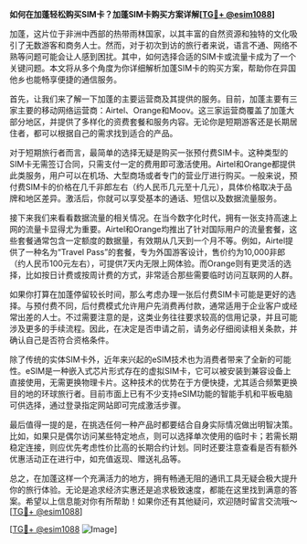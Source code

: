**如何在加蓬轻松购买SIM卡？加蓬SIM卡购买方案详解[[TG💪+ @esim1088](https://t.me/s/esim1088)]**

加蓬，这片位于非洲中西部的热带雨林国家，以其丰富的自然资源和独特的文化吸引了无数游客和商务人士。然而，对于初次到访的旅行者来说，语言不通、网络不熟等问题可能会让人感到困扰。其中，如何选择合适的SIM卡或流量卡成为了一个关键问题。本文将从多个角度为你详细解析加蓬SIM卡的购买方案，帮助你在异国他乡也能畅享便捷的通信服务。

首先，让我们来了解一下加蓬的主要运营商及其提供的服务。目前，加蓬主要有三家主要的移动网络运营商：Airtel、Orange和Moov。这三家运营商覆盖了加蓬大部分地区，并提供了多样化的资费套餐和服务内容。无论你是短期游客还是长期居住者，都可以根据自己的需求找到适合的产品。

对于短期旅行者而言，最简单的选择无疑是购买一张预付费SIM卡。这种类型的SIM卡无需签订合同，只需支付一定的费用即可激活使用。Airtel和Orange都提供此类服务，用户可以在机场、大型商场或者专门的营业厅进行购买。一般来说，预付费SIM卡的价格在几千非郎左右（约人民币几元至十几元），具体价格取决于品牌和地区差异。激活后，你就可以享受基本的通话、短信以及数据流量服务。

接下来我们来看看数据流量的相关情况。在当今数字化时代，拥有一张支持高速上网的流量卡显得尤为重要。Airtel和Orange均推出了针对国际用户的流量套餐，这些套餐通常包含一定额度的数据量，有效期从几天到一个月不等。例如，Airtel提供了一种名为“Travel Pass”的套餐，专为外国游客设计，售价约为10,000非郎（约人民币100元左右），可提供7天内无限上网体验。而Orange则有更灵活的选择，比如按日计费或按周计费的方式，非常适合那些需要临时访问互联网的人群。

如果你打算在加蓬停留较长时间，那么考虑办理一张后付费SIM卡可能是更好的选择。与预付费不同，后付费模式允许用户先消费再付款，通常适用于企业客户或经常出差的人士。不过需要注意的是，这类业务往往要求较高的信用记录，并且可能涉及更多的手续流程。因此，在决定是否申请之前，请务必仔细阅读相关条款，并确认自己是否符合资格条件。

除了传统的实体SIM卡外，近年来兴起的eSIM技术也为消费者带来了全新的可能性。eSIM是一种嵌入式芯片形式存在的虚拟SIM卡，它可以被安装到兼容设备上直接使用，无需更换物理卡片。这种技术的优势在于方便快捷，尤其适合频繁更换目的地的环球旅行者。目前市面上已有不少支持eSIM功能的智能手机和平板电脑可供选择，通过登录指定网站即可完成激活步骤。

最后值得一提的是，在挑选任何一种产品时都要结合自身实际情况做出明智决策。比如，如果只是偶尔访问某些特定地点，则可以选择单次使用的临时卡；若需长期稳定连接，则应优先考虑性价比高的长期合约计划。同时还要注意查看是否有额外优惠活动正在进行中，如充值返现、赠送礼品等。

总之，在加蓬这样一个充满活力的地方，拥有畅通无阻的通讯工具无疑会极大提升你的旅行体验。无论是追求经济实惠还是追求极致速度，都能在这里找到满意的答案。希望以上信息能对你有所帮助！如果你还有其他疑问，欢迎随时留言交流哦～ [[TG💪+ @esim1088](https://t.me/s/esim1088)]

[[TG💪+ @esim1088](https://t.me/s/esim1088) ![Image](https://i.postimg.cc/4NQfJmqS/Snipaste-2025-05-13-00-14-12.png)]